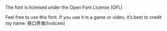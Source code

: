 The font is licensed under the Open Font License (OFL)

Feel free to use this font. If you use it in a game or video, it’s best to credit my name: 移口界堆(hvdcxm)

